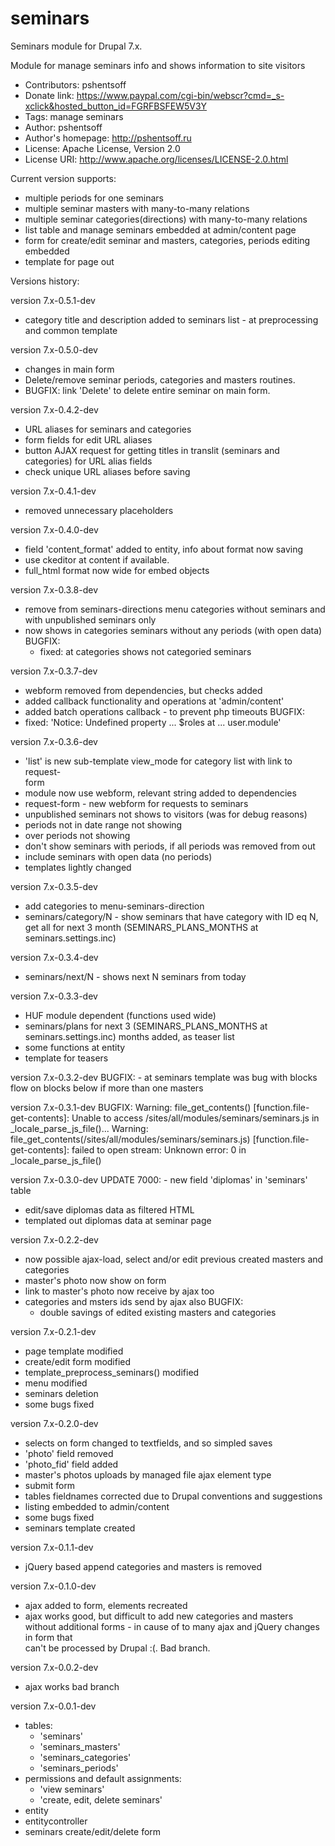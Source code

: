 seminars
========

Seminars module for Drupal 7.x.

Module for manage seminars info and shows information to site visitors

- Contributors: pshentsoff
- Donate link: https://www.paypal.com/cgi-bin/webscr?cmd=_s-xclick&hosted_button_id=FGRFBSFEW5V3Y
- Tags: manage seminars
- Author: pshentsoff
- Author's homepage: http://pshentsoff.ru
- License: Apache License, Version 2.0
- License URI: http://www.apache.org/licenses/LICENSE-2.0.html

Current version supports: 
  - multiple periods for one seminars
  - multiple seminar masters with many-to-many relations
  - multiple seminar categories(directions) with many-to-many relations
  - list table and manage seminars embedded at admin/content page
  - form for create/edit seminar and masters, categories, periods editing   
    embedded 
  - template for page out

Versions history:

version 7.x-0.5.1-dev
  - category title and description added to seminars list - at preprocessing and
    common template

version 7.x-0.5.0-dev
  - changes in main form
  - Delete/remove seminar periods, categories and masters routines.
  - BUGFIX: link 'Delete' to delete entire seminar on main form.

version 7.x-0.4.2-dev
  - URL aliases for seminars and categories
  - form fields for edit URL aliases
  - button AJAX request for getting titles in translit (seminars and categories)
    for URL alias fields
  - check unique URL aliases before saving 

version 7.x-0.4.1-dev
  - removed unnecessary placeholders

version 7.x-0.4.0-dev
  - field 'content_format' added to entity, info about format now saving
  - use ckeditor at content if available.
  - full_html format now wide for embed objects

version 7.x-0.3.8-dev
  - remove from seminars-directions menu categories without seminars and with 
    unpublished seminars only
  - now shows in categories seminars without any periods (with open data) 
  BUGFIX:
    - fixed: at categories shows not categoried seminars

version 7.x-0.3.7-dev
  - webform removed from dependencies, but checks added
  - added callback functionality and operations at 'admin/content'
  - added batch operations callback - to prevent php timeouts
  BUGFIX:
  - fixed: 'Notice: Undefined property ... $roles at ... user.module'
  
version 7.x-0.3.6-dev
  - 'list' is new sub-template view_mode for category list with link to request-  
    form
  - module now use webform, relevant string added to dependencies
  - request-form - new webform for requests to seminars
  - unpublished seminars not shows to visitors (was for debug reasons)
  - periods not in date range not showing
  - over periods not showing
  - don't show seminars with periods, if all periods was removed from out
  - include seminars with open data (no periods)
  - templates lightly changed  

version 7.x-0.3.5-dev
  - add categories to menu-seminars-direction
  - seminars/category/N - show seminars that have category with ID eq N, get all 
    for next 3 month (SEMINARS_PLANS_MONTHS at seminars.settings.inc)

version 7.x-0.3.4-dev
  - seminars/next/N - shows next N seminars from today

version 7.x-0.3.3-dev
  - HUF module dependent (functions used wide)
  - seminars/plans for next 3 (SEMINARS_PLANS_MONTHS at seminars.settings.inc) 
    months added, as teaser list
  - some functions at entity
  - template for teasers

version 7.x-0.3.2-dev
  BUGFIX:
    - at seminars template was bug with blocks flow on blocks below if more than 
      one masters

version 7.x-0.3.1-dev
  BUGFIX:
    Warning: file_get_contents() [function.file-get-contents]: Unable to access /sites/all/modules/seminars/seminars.js in _locale_parse_js_file()...
    Warning: file_get_contents(/sites/all/modules/seminars/seminars.js) [function.file-get-contents]: failed to open stream: Unknown error: 0 in _locale_parse_js_file()

version 7.x-0.3.0-dev
  UPDATE 7000:
    - new field 'diplomas' in 'seminars' table
  - edit/save diplomas data as filtered HTML
  - templated out diplomas data at seminar page

version 7.x-0.2.2-dev
  - now possible ajax-load, select and/or edit previous created masters and categories
  - master's photo now show on form
  - link to master's photo now receive by ajax too
  - categories and msters ids send by ajax also
  BUGFIX:
    - double savings of edited existing masters and categories 
  
version 7.x-0.2.1-dev
  - page template modified
  - create/edit form modified
  - template_preprocess_seminars() modified
  - menu modified
  - seminars deletion
  - some bugs fixed

version 7.x-0.2.0-dev
  - selects on form changed to textfields, and so simpled saves
  - 'photo' field removed
  - 'photo_fid' field added
  - master's photos uploads by managed file ajax element type
  - submit form
  - tables fieldnames corrected due to Drupal conventions and suggestions
  - listing embedded to admin/content
  - some bugs fixed
  - seminars template created

version 7.x-0.1.1-dev
  - jQuery based append categories and masters is removed

version 7.x-0.1.0-dev
  - ajax added to form, elements recreated
  - ajax works good, but difficult to add new categories and masters without 
    additional forms - in cause of to many ajax and jQuery changes in form that   
    can't be processed by Drupal :(. Bad branch.
  
version 7.x-0.0.2-dev
  - ajax works bad branch
  
version 7.x-0.0.1-dev
  - tables:
    - 'seminars'
    - 'seminars_masters'
    - 'seminars_categories'
    - 'seminars_periods'
  - permissions and default assignments:
    - 'view seminars'
    - 'create, edit, delete seminars'
  - entity
  - entitycontroller
  - seminars create/edit/delete form
